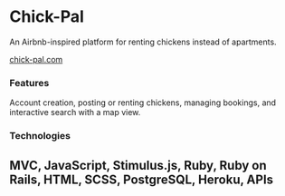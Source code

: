 # Chick-Pal
An Airbnb-inspired platform for renting chickens instead of apartments.

[chick-pal.com](https://chick-pal.herokuapp.com)

### Features
Account creation, posting or renting chickens, managing bookings, and interactive search with a map view.

### Technologies
MVC, JavaScript, Stimulus.js, Ruby, Ruby on Rails, HTML, SCSS, PostgreSQL, Heroku, APIs
-
